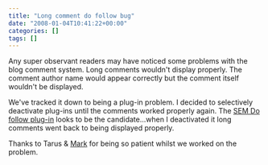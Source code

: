 ```yaml
---
title: "Long comment do follow bug"
date: "2008-01-04T10:41:22+00:00"
categories: []
tags: []
---
```


Any super observant readers may have noticed some problems with the blog comment system. Long comments wouldn't display properly. The comment author name would appear correctly but the comment itself wouldn't be displayed.

We've tracked it down to being a plug-in problem. I decided to selectively deactivate plug-ins until the comments worked properly again. The <a href="http://www.semiologic.com/software/dofollow/">SEM Do follow plug-in</a> looks to be the candidate...when I deactivated it long comments went back to being displayed properly.

Thanks to Tarus &amp; <a href="http://www.socializedsoftware.com/">Mark</a> for being so patient whilst we worked on the problem.
